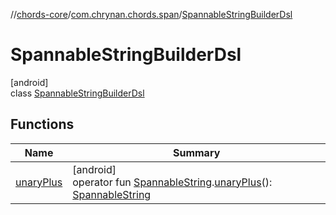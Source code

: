 //[chords-core](../../../index.md)/[com.chrynan.chords.span](../index.md)/[SpannableStringBuilderDsl](index.md)

# SpannableStringBuilderDsl

[android]\
class [SpannableStringBuilderDsl](index.md)

## Functions

| Name | Summary |
|---|---|
| [unaryPlus](unary-plus.md) | [android]<br>operator fun [SpannableString](https://developer.android.com/reference/kotlin/android/text/SpannableString.html).[unaryPlus](unary-plus.md)(): [SpannableString](https://developer.android.com/reference/kotlin/android/text/SpannableString.html) |
